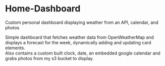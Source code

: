 # Home-Dashboard
Custom personal dashboard displaying weather from an API, calendar, and photos

Simple dashboard that fetches weather data from OpenWeatherMap and displays a forecast for the week, dynamically adding and updating card elements.
<BR>
Also contains a custom built clock, date, an embedded google calendar and grabs photos from my s3 bucket to display.
